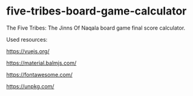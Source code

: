 # five-tribes-board-game-calculator
The Five Tribes: The Jinns Of Naqala board game final score calculator.

Used resources:

https://vuejs.org/

https://material.balmjs.com/

https://fontawesome.com/

https://unpkg.com/
